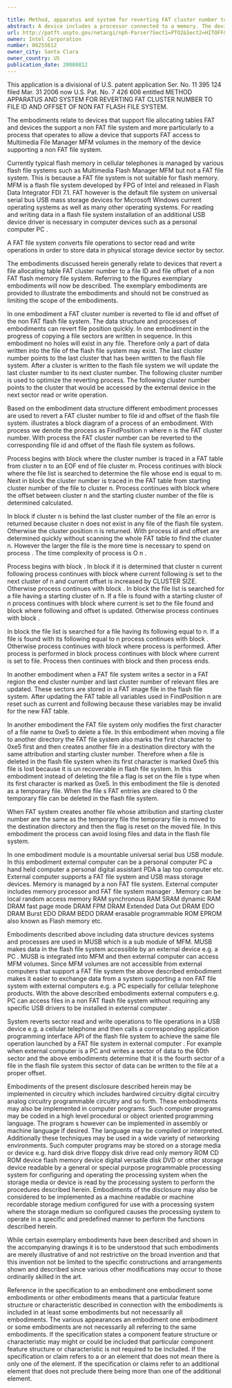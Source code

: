 ```yaml
---

title: Method, apparatus and system for reverting FAT cluster number to file ID and offset of non-FAT flash file system
abstract: A device includes a processor connected to a memory. The device further includes a module having a process. The module is integrated in a memory file manager (MFM). The process operates to allow an external computer access to MFM volumes in the memory. A method includes reverting a file allocating table (FAT) cluster number to a file ID and file offset of a non-FAT flash memory file system.
url: http://patft.uspto.gov/netacgi/nph-Parser?Sect1=PTO2&Sect2=HITOFF&p=1&u=%2Fnetahtml%2FPTO%2Fsearch-adv.htm&r=1&f=G&l=50&d=PALL&S1=08255612&OS=08255612&RS=08255612
owner: Intel Corporation
number: 08255612
owner_city: Santa Clara
owner_country: US
publication_date: 20080812
---
```

This application is a divisional of U.S. patent application Ser. No. 11 395 124 filed Mar. 31 2006 now U.S. Pat. No. 7 426 606 entitled METHOD APPARATUS AND SYSTEM FOR REVERTING FAT CLUSTER NUMBER TO FILE ID AND OFFSET OF NON FAT FLASH FILE SYSTEM.

The embodiments relate to devices that support file allocating tables FAT and devices the support a non FAT file system and more particularly to a process that operates to allow a device that supports FAT access to Multimedia File Manager MFM volumes in the memory of the device supporting a non FAT file system.

Currently typical flash memory in cellular telephones is managed by various flash file systems such as Multimedia Flash Manager MFM but not a FAT file system. This is because a FAT file system is not suitable for flash memory. MFM is a flash file system developed by FPG of Intel and released in Flash Data Integrator FDI 7.1. FAT however is the default file system on universal serial bus USB mass storage devices for Microsoft Windows current operating systems as well as many other operating systems. For reading and writing data in a flash file system installation of an additional USB device driver is necessary in computer devices such as a personal computer PC .

A FAT file system converts file operations to sector read and write operations in order to store data in physical storage device sector by sector.

The embodiments discussed herein generally relate to devices that revert a file allocating table FAT cluster number to a file ID and file offset of a non FAT flash memory file system. Referring to the figures exemplary embodiments will now be described. The exemplary embodiments are provided to illustrate the embodiments and should not be construed as limiting the scope of the embodiments.

In one embodiment a FAT cluster number is reverted to file id and offset of the non FAT flash file system. The data structure and processes of embodiments can revert file position quickly. In one embodiment in the progress of copying a file sectors are written in sequence. In this embodiment no holes will exist in any file. Therefore only a part of data written into the file of the flash file system may exist. The last cluster number points to the last cluster that has been written to the flash file system. After a cluster is written to the flash file system we will update the last cluster number to its next cluster number. The following cluster number is used to optimize the reverting process. The following cluster number points to the cluster that would be accessed by the external device in the next sector read or write operation.

Based on the embodiment data structure different embodiment processes are used to revert a FAT cluster number to file id and offset of the flash file system. illustrates a block diagram of a process of an embodiment. With process we denote the process as FindPosition n where n is the FAT cluster number. With process the FAT cluster number can be reverted to the corresponding file id and offset of the flash file system as follows.

Process begins with block where the cluster number is traced in a FAT table from cluster n to an EOF end of file cluster m. Process continues with block where the file list is searched to determine the file whose end is equal to m. Next in block the cluster number is traced in the FAT table from starting cluster number of the file to cluster n. Process continues with block where the offset between cluster n and the starting cluster number of the file is determined calculated.

In block if cluster n is behind the last cluster number of the file an error is returned because cluster n does not exist in any file of the flash file system. Otherwise the cluster position n is returned. With process id and offset are determined quickly without scanning the whole FAT table to find the cluster n. However the larger the file is the more time is necessary to spend on process . The time complexity of process is O n .

Process begins with block . In block if it is determined that cluster n current following process continues with block where current following is set to the next cluster of n and current offset is increased by CLUSTER SIZE. Otherwise process continues with block . In block the file list is searched for a file having a starting cluster of n. If a file is found with a starting cluster of n process continues with block where current is set to the file found and block where following and offset is updated. Otherwise process continues with block .

In block the file list is searched for a file having its following equal to n. If a file is found with its following equal to n process continues with block . Otherwise process continues with block where process is performed. After process is performed in block process continues with block where current is set to file. Process then continues with block and then process ends.

In another embodiment when a FAT file system writes a sector in a FAT region the end cluster number and last cluster number of relevant files are updated. These sectors are stored in a FAT image file in the flash file system. After updating the FAT table all variables used in FindPosition n are reset such as current and following because these variables may be invalid for the new FAT table.

In another embodiment the FAT file system only modifies the first character of a file name to 0xe5 to delete a file. In this embodiment when moving a file to another directory the FAT file system also marks the first character to 0xe5 first and then creates another file in a destination directory with the same attribution and starting cluster number. Therefore when a file is deleted in the flash file system when its first character is marked 0xe5 this file is lost because it is un recoverable in flash file system. In this embodiment instead of deleting the file a flag is set on the file s type when its first character is marked as 0xe5. In this embodiment the file is denoted as a temporary file. When the file s FAT entries are cleared to 0 the temporary file can be deleted in the flash file system.

When FAT system creates another file whose attribution and starting cluster number are the same as the temporary file the temporary file is moved to the destination directory and then the flag is reset on the moved file. In this embodiment the process can avoid losing files and data in the flash file system.

In one embodiment module is a mountable universal serial bus USB module. In this embodiment external computer can be a personal computer PC a hand held computer a personal digital assistant PDA a lap top computer etc. External computer supports a FAT file system and USB mass storage devices. Memory is managed by a non FAT file system. External computer includes memory processor and FAT file system manager . Memory can be local random access memory RAM synchronous RAM SRAM dynamic RAM DRAM fast page mode DRAM FPM DRAM Extended Data Out DRAM EDO DRAM Burst EDO DRAM BEDO DRAM erasable programmable ROM EPROM also known as Flash memory etc.

Embodiments described above including data structure devices systems and processes are used in MUSB which is a sub module of MFM. MUSB makes data in the flash file system accessible by an external device e.g. a PC . MUSB is integrated into MFM and then external computer can access MFM volumes. Since MFM volumes are not accessible from external computers that support a FAT file system the above described embodiment makes it easier to exchange data from a system supporting a non FAT file system with external computers e.g. a PC especially for cellular telephone products. With the above described embodiments external computers e.g. PC can access files in a non FAT flash file system without requiring any specific USB drivers to be installed in external computer .

System reverts sector read and write operations to file operations in a USB device e.g. a cellular telephone and then calls a corresponding application programming interface API of the flash file system to achieve the same file operation launched by a FAT file system in external computer . For example when external computer is a PC and writes a sector of data to the 60th sector and the above embodiments determine that it is the fourth sector of a file in the flash file system this sector of data can be written to the file at a proper offset.

Embodiments of the present disclosure described herein may be implemented in circuitry which includes hardwired circuitry digital circuitry analog circuitry programmable circuitry and so forth. These embodiments may also be implemented in computer programs. Such computer programs may be coded in a high level procedural or object oriented programming language. The program s however can be implemented in assembly or machine language if desired. The language may be compiled or interpreted. Additionally these techniques may be used in a wide variety of networking environments. Such computer programs may be stored on a storage media or device e.g. hard disk drive floppy disk drive read only memory ROM CD ROM device flash memory device digital versatile disk DVD or other storage device readable by a general or special purpose programmable processing system for configuring and operating the processing system when the storage media or device is read by the processing system to perform the procedures described herein. Embodiments of the disclosure may also be considered to be implemented as a machine readable or machine recordable storage medium configured for use with a processing system where the storage medium so configured causes the processing system to operate in a specific and predefined manner to perform the functions described herein.

While certain exemplary embodiments have been described and shown in the accompanying drawings it is to be understood that such embodiments are merely illustrative of and not restrictive on the broad invention and that this invention not be limited to the specific constructions and arrangements shown and described since various other modifications may occur to those ordinarily skilled in the art.

Reference in the specification to an embodiment one embodiment some embodiments or other embodiments means that a particular feature structure or characteristic described in connection with the embodiments is included in at least some embodiments but not necessarily all embodiments. The various appearances an embodiment one embodiment or some embodiments are not necessarily all referring to the same embodiments. If the specification states a component feature structure or characteristic may might or could be included that particular component feature structure or characteristic is not required to be included. If the specification or claim refers to a or an element that does not mean there is only one of the element. If the specification or claims refer to an additional element that does not preclude there being more than one of the additional element.

